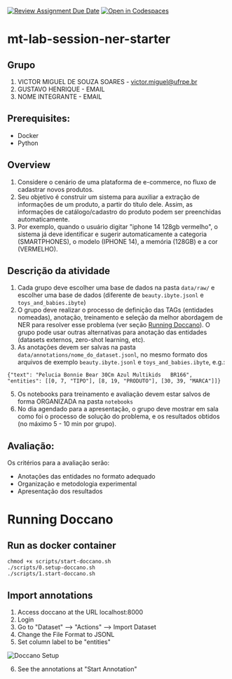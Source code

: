 [![Review Assignment Due Date](https://classroom.github.com/assets/deadline-readme-button-22041afd0340ce965d47ae6ef1cefeee28c7c493a6346c4f15d667ab976d596c.svg)](https://classroom.github.com/a/VvK55uzC)
[![Open in Codespaces](https://classroom.github.com/assets/launch-codespace-2972f46106e565e64193e422d61a12cf1da4916b45550586e14ef0a7c637dd04.svg)](https://classroom.github.com/open-in-codespaces?assignment_repo_id=21297585)
# mt-lab-session-ner-starter

## Grupo
1. VICTOR MIGUEL DE SOUZA SOARES - victor.miguel@ufrpe.br
2. GUSTAVO HENRIQUE - EMAIL
3. NOME INTEGRANTE - EMAIL

## Prerequisites:
* Docker
* Python

## Overview
1. Considere o cenário de uma plataforma de e-commerce, no fluxo de cadastrar novos produtos.
2. Seu objetivo é construir um sistema para auxiliar a extração de informações de um produto, a partir do título dele. Assim, as informações de catálogo/cadastro do produto podem ser preenchidas automaticamente.
3. Por exemplo, quando o usuário digitar "iphone 14 128gb vermelho", o sistema já deve identificar e sugerir automaticamente a categoria (SMARTPHONES), o modelo (IPHONE 14), a memória (128GB) e a cor (VERMELHO).

## Descrição da atividade
1. Cada grupo deve escolher uma base de dados na pasta `data/raw/` e escolher uma base de dados (diferente de `beauty.ibyte.jsonl` e `toys_and_babies.ibyte`)
2. O grupo deve realizar o processo de definição das TAGs (entidades nomeadas), anotação, treinamento e seleção da melhor abordagem de NER para resolver esse problema (ver seção [Running Doccano](#running-doccano)). O grupo pode usar outras alternativas para anotação das entidades (datasets externos, zero-shot learning, etc).
4. As anotações devem ser salvas na pasta `data/annotations/nome_do_dataset.jsonl`, no mesmo formato dos arquivos de exemplo `beauty.ibyte.jsonl` e `toys_and_babies.ibyte`, e.g.:
```
{"text": "Pelucia Bonnie Bear 30Cm Azul Multikids   BR166", "entities": [[0, 7, "TIPO"], [8, 19, "PRODUTO"], [30, 39, "MARCA"]]}
```
5. Os notebooks para treinamento e avaliação devem estar salvos de forma ORGANIZADA na pasta `notebooks`
6. No dia agendado para a apresentação, o grupo deve mostrar em sala como foi o processo de solução do problema, e os resultados obtidos (no máximo 5 - 10 min por grupo).

## Avaliação:
Os critérios para a avaliação serão:
- Anotações das entidades no formato adequado
- Organização e metodologia experimental
- Apresentação dos resultados

# Running Doccano
## Run as docker container
```
chmod +x scripts/start-doccano.sh
./scripts/0.setup-doccano.sh
./scripts/1.start-doccano.sh
```

## Import annotations
1. Access doccano at the URL localhost:8000
2. Login 
3. Go to "Dataset" --> "Actions" --> Import Dataset
4. Change the File Format to JSONL
5. Set column label to be "entities"

![Doccano Setup](imgs/doccano-import-dataset.png)

6. See the annotations at "Start Annotation"

